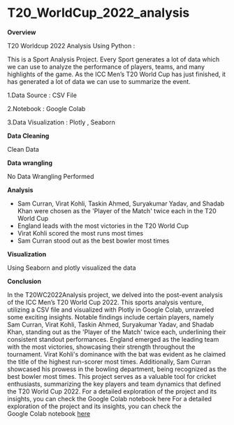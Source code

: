 # T20_WorldCup_2022_analysis

**Overview**

T20 Worldcup 2022 Analysis Using Python :


This is a Sport Analysis Project. Every Sport generates a lot of data which we can use to analyze the performance of players, teams, and many highlights of the game. As the ICC Men’s T20 World Cup has just finished, it has generated a lot of data we can use to summarize the event.


1.Data Source : CSV File

2.Notebook : Google Colab

3.Data Visualization : Plotly , Seaborn



**Data Cleaning**

Clean Data


**Data wrangling**

No Data Wrangling Performed



**Analysis**

* Sam Curran, Virat Kohli, Taskin Ahmed, Suryakumar Yadav, and Shadab Khan were chosen as the 'Player of the Match' twice each in the T20 World Cup
* England leads with the most victories in the T20 World Cup
* Virat Kohli scored the most runs most times
* Sam Curran stood out as the best bowler most times


**Visualization**

Using Seaborn and plotly visualized the data


**Conclusion**

In the T20WC2022Analysis project, we delved into the post-event analysis of the ICC Men’s T20 World Cup 2022. This sports analysis venture, utilizing a CSV file and visualized with Plotly in Google Colab, unraveled some exciting insights. Notable findings include certain players, namely Sam Curran, Virat Kohli, Taskin Ahmed, Suryakumar Yadav, and Shadab Khan, standing out as the 'Player of the Match' twice each, underlining their consistent standout performances. England emerged as the leading team with the most victories, showcasing their strength throughout the tournament. Virat Kohli's dominance with the bat was evident as he claimed the title of the highest run-scorer most times. Additionally, Sam Curran showcased his prowess in the bowling department, being recognized as the best bowler most times. This project serves as a valuable tool for cricket enthusiasts, summarizing the key players and team dynamics that defined the T20 World Cup 2022. For a detailed exploration of the project and its insights, you can check the Google Colab notebook here
For a detailed exploration of the project and its insights, you can check the Google Colab notebook [here](https://colab.research.google.com/drive/1__qPgeQvsmyBTYCyXmqPopsVntkvMCi9?usp=sharing)
